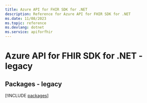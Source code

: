```yaml
---
title: Azure API for FHIR SDK for .NET
description: Reference for Azure API for FHIR SDK for .NET
ms.date: 11/08/2023
ms.topic: reference
ms.devlang: dotnet
ms.service: apiforfhir
---
```

# Azure API for FHIR SDK for .NET - legacy
## Packages - legacy
[!INCLUDE [packages](api-for-fhir-index.md)]